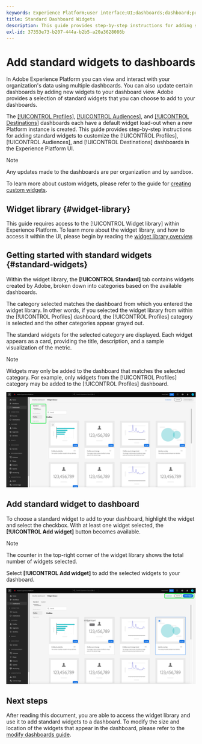 ```yaml
---
keywords: Experience Platform;user interface;UI;dashboards;dashboard;profiles;segments;destinations;license usage
title: Standard Dashboard Widgets
description: This guide provides step-by-step instructions for adding standard widgets to your Adobe Experience Platform dashboards.
exl-id: 37353e73-b207-444a-b2b5-a20a3628086b
---
```

# Add standard widgets to dashboards

In Adobe Experience Platform you can view and interact with your organization's data using multiple dashboards. You can also update certain dashboards by adding new widgets to your dashboard view. Adobe provides a selection of standard widgets that you can choose to add to your dashboards.

The [[!UICONTROL Profiles]](../guides/profiles.md#default-widgets), [[!UICONTROL Audiences]](../guides/audiences.md#default-widgets), and [[!UICONTROL Destinations]](../guides/destinations.md#default-widgets) dashboards each have a default widget load-out when a new Platform instance is created. This guide provides step-by-step instructions for adding standard widgets to customize the [!UICONTROL Profiles], [!UICONTROL Audiences], and [!UICONTROL Destinations] dashboards in the Experience Platform UI.

>[!NOTE]
>
>Any updates made to the dashboards are per organization and by sandbox.

To learn more about custom widgets, please refer to the guide for [creating custom widgets](custom-widgets.md).

## Widget library {#widget-library}

This guide requires access to the [!UICONTROL Widget library] within Experience Platform. To learn more about the widget library, and how to access it within the UI, please begin by reading the [widget library overview](widget-library.md).

## Getting started with standard widgets {#standard-widgets}

Within the widget library, the **[!UICONTROL Standard]** tab contains widgets created by Adobe, broken down into categories based on the available dashboards. 

The category selected matches the dashboard from which you entered the widget library. In other words, if you selected the widget library from within the [!UICONTROL Profiles] dashboard, the [!UICONTROL Profiles] category is selected and the other categories appear grayed out.

The standard widgets for the selected category are displayed. Each widget appears as a card, providing the title, description, and a sample visualization of the metric.

>[!NOTE]
>
>Widgets may only be added to the dashboard that matches the selected category. For example, only widgets from the [!UICONTROL Profiles] category may be added to the [!UICONTROL Profiles] dashboard.

![The widget library workspace with the Standard tab and available categories highlighted.](../images/customization/standard-widgets.png)

## Add standard widget to dashboard

To choose a standard widget to add to your dashboard, highlight the widget and select the checkbox. With at least one widget selected, the **[!UICONTROL Add widget]** button becomes available.

>[!NOTE]
>
>The counter in the top-right corner of the widget library shows the total number of widgets selected.

Select **[!UICONTROL Add widget]** to add the selected widgets to your dashboard.

![The widget library workspace with a widget selected and Add widget and Cancel highlighted.](../images/customization/add-widget.png)

## Next steps

After reading this document, you are able to access the widget library and use it to add standard widgets to a dashboard. To modify the size and location of the widgets that appear in the dashboard, please refer to the [modify dashboards guide](modify.md).
